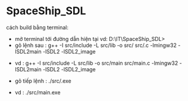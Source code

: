 # SpaceShip_SDL



cách build bằng terminal:
- mở terminal tới đường dẫn hiện tại vd: D:\IT\SpaceShip_SDL>
- gõ lệnh sau : g++ -I src/include  -L src/lib -o src/<fileBienDich> src/<fileBienDich>.c -lmingw32 -lSDL2main -lSDL2 -lSDL2_image
+ vd : g++ -I src/include  -L src/lib -o src/main src/main.c -lmingw32 -lSDL2main -lSDL2 -lSDL2_image

- gõ tiếp lệnh : ./src/<fileBienDich>.exe 
+ vd : ./src/main.exe
